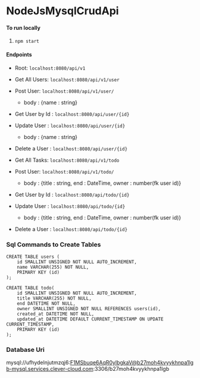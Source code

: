 # NodeJsMysqlCrudApi
#### To run locally
1. `npm start`

#### Endpoints
- Root: `localhost:8080/api/v1`


- Get All Users: `localhost:8080/api/v1/user`
- Post User: `localhost:8080/api/v1/user/`
    * body : {name : string}
- Get User by Id : `localhost:8080/api/user/{id}`
- Update User : `localhost:8080/api/user/{id}`
    * body : {name : string}
- Delete a User : `localhost:8080/api/user/{id}`


- Get All Tasks: `localhost:8080/api/v1/todo`
- Post User: `localhost:8080/api/v1/todo/`
    * body : {title : string, end : DateTime, owner : number(fk user id)}
- Get User by Id : `localhost:8080/api/todo/{id}`
- Update User : `localhost:8080/api/todo/{id}`
    * body : {title : string, end : DateTime, owner : number(fk user id)}
- Delete a User : `localhost:8080/api/todo/{id}`


    



### Sql Commands to Create Tables

```
CREATE TABLE users (
    id SMALLINT UNSIGNED NOT NULL AUTO_INCREMENT,
    name VARCHAR(255) NOT NULL,
    PRIMARY KEY (id)
);
```

```
CREATE TABLE todo(
    id SMALLINT UNSIGNED NOT NULL AUTO_INCREMENT,
    title VARCHAR(255) NOT NULL,
    end DATETIME NOT NULL, 
    owner SMALLINT UNSIGNED NOT NULL REFERENCES users(id),
    created_at DATETIME NOT NULL,
    updated_at DATETIME DEFAULT CURRENT_TIMESTAMP ON UPDATE CURRENT_TIMESTAMP,
    PRIMARY KEY (id)
);
```

### Database Uri
mysql://ufhydelnjutmzqj6:F1MSbuqe6AqR0ylbgkaV@b27moh4kvyykhnpa1lgb-mysql.services.clever-cloud.com:3306/b27moh4kvyykhnpa1lgb
